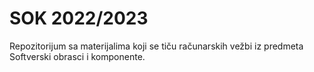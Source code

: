 # SOK 2022/2023

Repozitorijum sa materijalima koji se tiču računarskih vežbi 
iz predmeta Softverski obrasci i komponente.
